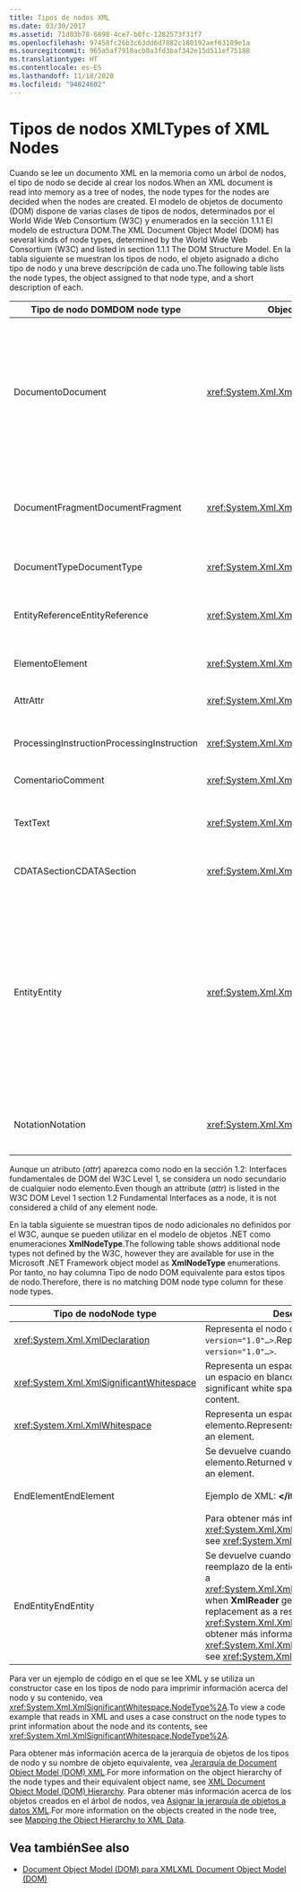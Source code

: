 ```yaml
---
title: Tipos de nodos XML
ms.date: 03/30/2017
ms.assetid: 71d03b78-6898-4ce7-b0fc-1282573f31f7
ms.openlocfilehash: 97458fc26b3c63dd6d7882c180192aef63109e1a
ms.sourcegitcommit: 965a5af7918acb0a3fd3baf342e15d511ef75188
ms.translationtype: HT
ms.contentlocale: es-ES
ms.lasthandoff: 11/18/2020
ms.locfileid: "94824602"
---
```

# <a name="types-of-xml-nodes"></a><span data-ttu-id="17d5e-102">Tipos de nodos XML</span><span class="sxs-lookup"><span data-stu-id="17d5e-102">Types of XML Nodes</span></span>
<span data-ttu-id="17d5e-103">Cuando se lee un documento XML en la memoria como un árbol de nodos, el tipo de nodo se decide al crear los nodos.</span><span class="sxs-lookup"><span data-stu-id="17d5e-103">When an XML document is read into memory as a tree of nodes, the node types for the nodes are decided when the nodes are created.</span></span> <span data-ttu-id="17d5e-104">El modelo de objetos de documento (DOM) dispone de varias clases de tipos de nodos, determinados por el World Wide Web Consortium (W3C) y enumerados en la sección 1.1.1 El modelo de estructura DOM.</span><span class="sxs-lookup"><span data-stu-id="17d5e-104">The XML Document Object Model (DOM) has several kinds of node types, determined by the World Wide Web Consortium (W3C) and listed in section 1.1.1 The DOM Structure Model.</span></span> <span data-ttu-id="17d5e-105">En la tabla siguiente se muestran los tipos de nodo, el objeto asignado a dicho tipo de nodo y una breve descripción de cada uno.</span><span class="sxs-lookup"><span data-stu-id="17d5e-105">The following table lists the node types, the object assigned to that node type, and a short description of each.</span></span>  
  
|<span data-ttu-id="17d5e-106">Tipo de nodo DOM</span><span class="sxs-lookup"><span data-stu-id="17d5e-106">DOM node type</span></span>|<span data-ttu-id="17d5e-107">Object</span><span class="sxs-lookup"><span data-stu-id="17d5e-107">Object</span></span>|<span data-ttu-id="17d5e-108">Descripción</span><span class="sxs-lookup"><span data-stu-id="17d5e-108">Description</span></span>|  
|-------------------|------------|-----------------|  
|<span data-ttu-id="17d5e-109">Documento</span><span class="sxs-lookup"><span data-stu-id="17d5e-109">Document</span></span>|<xref:System.Xml.XmlDocument>|<span data-ttu-id="17d5e-110">Contenedor de todos los nodos del árbol.</span><span class="sxs-lookup"><span data-stu-id="17d5e-110">The container of all the nodes in the tree.</span></span> <span data-ttu-id="17d5e-111">También se conoce como la raíz del documento, que no siempre coincide con el elemento raíz.</span><span class="sxs-lookup"><span data-stu-id="17d5e-111">It is also known as the document root, which is not always the same as the root element.</span></span>|  
|<span data-ttu-id="17d5e-112">DocumentFragment</span><span class="sxs-lookup"><span data-stu-id="17d5e-112">DocumentFragment</span></span>|<xref:System.Xml.XmlDocumentFragment>|<span data-ttu-id="17d5e-113">Contenedor temporal de uno o varios nodos sin estructura de árbol.</span><span class="sxs-lookup"><span data-stu-id="17d5e-113">A temporary bag containing one or more nodes without any tree structure.</span></span>|  
|<span data-ttu-id="17d5e-114">DocumentType</span><span class="sxs-lookup"><span data-stu-id="17d5e-114">DocumentType</span></span>|<xref:System.Xml.XmlDocumentType>|<span data-ttu-id="17d5e-115">Representa el nodo `<!DOCTYPE…>`.</span><span class="sxs-lookup"><span data-stu-id="17d5e-115">Represents the `<!DOCTYPE…>` node.</span></span>|  
|<span data-ttu-id="17d5e-116">EntityReference</span><span class="sxs-lookup"><span data-stu-id="17d5e-116">EntityReference</span></span>|<xref:System.Xml.XmlEntityReference>|<span data-ttu-id="17d5e-117">Representa el texto de referencias a entidades sin expandir.</span><span class="sxs-lookup"><span data-stu-id="17d5e-117">Represents the non-expanded entity reference text.</span></span>|  
|<span data-ttu-id="17d5e-118">Elemento</span><span class="sxs-lookup"><span data-stu-id="17d5e-118">Element</span></span>|<xref:System.Xml.XmlElement>|<span data-ttu-id="17d5e-119">Representa un nodo de elemento.</span><span class="sxs-lookup"><span data-stu-id="17d5e-119">Represents an element node.</span></span>|  
|<span data-ttu-id="17d5e-120">Attr</span><span class="sxs-lookup"><span data-stu-id="17d5e-120">Attr</span></span>|<xref:System.Xml.XmlAttribute>|<span data-ttu-id="17d5e-121">Atributo de un elemento.</span><span class="sxs-lookup"><span data-stu-id="17d5e-121">Is an attribute of an element.</span></span>|  
|<span data-ttu-id="17d5e-122">ProcessingInstruction</span><span class="sxs-lookup"><span data-stu-id="17d5e-122">ProcessingInstruction</span></span>|<xref:System.Xml.XmlProcessingInstruction>|<span data-ttu-id="17d5e-123">Nodo de instrucción de procesamiento.</span><span class="sxs-lookup"><span data-stu-id="17d5e-123">Is a processing instruction node.</span></span>|  
|<span data-ttu-id="17d5e-124">Comentario</span><span class="sxs-lookup"><span data-stu-id="17d5e-124">Comment</span></span>|<xref:System.Xml.XmlComment>|<span data-ttu-id="17d5e-125">Nodo de comentario.</span><span class="sxs-lookup"><span data-stu-id="17d5e-125">A comment node.</span></span>|  
|<span data-ttu-id="17d5e-126">Text</span><span class="sxs-lookup"><span data-stu-id="17d5e-126">Text</span></span>|<xref:System.Xml.XmlText>|<span data-ttu-id="17d5e-127">Texto que pertenece a un elemento o atributo.</span><span class="sxs-lookup"><span data-stu-id="17d5e-127">Text belonging to an element or attribute.</span></span>|  
|<span data-ttu-id="17d5e-128">CDATASection</span><span class="sxs-lookup"><span data-stu-id="17d5e-128">CDATASection</span></span>|<xref:System.Xml.XmlCDataSection>|<span data-ttu-id="17d5e-129">Representa CDATA.</span><span class="sxs-lookup"><span data-stu-id="17d5e-129">Represents CDATA.</span></span>|  
|<span data-ttu-id="17d5e-130">Entity</span><span class="sxs-lookup"><span data-stu-id="17d5e-130">Entity</span></span>|<xref:System.Xml.XmlEntity>|<span data-ttu-id="17d5e-131">Representa las declaraciones `<!ENTITY…>` de un documento XML, desde un subconjunto de definición de tipo de documento (DTD) interno o desde DTD externas y entidades de parámetros.</span><span class="sxs-lookup"><span data-stu-id="17d5e-131">Represents the `<!ENTITY…>` declarations in an XML document, either from an internal document type definition (DTD) subset or from external DTDs and parameter entities.</span></span>|  
|<span data-ttu-id="17d5e-132">Notation</span><span class="sxs-lookup"><span data-stu-id="17d5e-132">Notation</span></span>|<xref:System.Xml.XmlNotation>|<span data-ttu-id="17d5e-133">Representa una notación declarada en la DTD.</span><span class="sxs-lookup"><span data-stu-id="17d5e-133">Represents a notation declared in the DTD.</span></span>|  
  
 <span data-ttu-id="17d5e-134">Aunque un atributo (*attr*) aparezca como nodo en la sección 1.2: Interfaces fundamentales de DOM del W3C Level 1, se considera un nodo secundario de cualquier nodo elemento.</span><span class="sxs-lookup"><span data-stu-id="17d5e-134">Even though an attribute (*attr*) is listed in the W3C DOM Level 1 section 1.2 Fundamental Interfaces as a node, it is not considered a child of any element node.</span></span>  
  
 <span data-ttu-id="17d5e-135">En la tabla siguiente se muestran tipos de nodo adicionales no definidos por el W3C, aunque se pueden utilizar en el modelo de objetos .NET como enumeraciones **XmlNodeType**.</span><span class="sxs-lookup"><span data-stu-id="17d5e-135">The following table shows additional node types not defined by the W3C, however they are available for use in the Microsoft .NET Framework object model as **XmlNodeType** enumerations.</span></span> <span data-ttu-id="17d5e-136">Por tanto, no hay columna Tipo de nodo DOM equivalente para estos tipos de nodo.</span><span class="sxs-lookup"><span data-stu-id="17d5e-136">Therefore, there is no matching DOM node type column for these node types.</span></span>  
  
|<span data-ttu-id="17d5e-137">Tipo de nodo</span><span class="sxs-lookup"><span data-stu-id="17d5e-137">Node type</span></span>|<span data-ttu-id="17d5e-138">Descripción</span><span class="sxs-lookup"><span data-stu-id="17d5e-138">Description</span></span>|  
|---------------|-----------------|  
|<xref:System.Xml.XmlDeclaration>|<span data-ttu-id="17d5e-139">Representa el nodo de declaración `<?xml version="1.0"…>`.</span><span class="sxs-lookup"><span data-stu-id="17d5e-139">Represents the declaration node `<?xml version="1.0"…>`.</span></span>|  
|<xref:System.Xml.XmlSignificantWhitespace>|<span data-ttu-id="17d5e-140">Representa un espacio en blanco significativo, que es un espacio en blanco en contenido mixto.</span><span class="sxs-lookup"><span data-stu-id="17d5e-140">Represents significant white space, which is white space in mixed content.</span></span>|  
|<xref:System.Xml.XmlWhitespace>|<span data-ttu-id="17d5e-141">Representa un espacio en blanco en el contenido de un elemento.</span><span class="sxs-lookup"><span data-stu-id="17d5e-141">Represents the white space in the content of an element.</span></span>|  
|<span data-ttu-id="17d5e-142">EndElement</span><span class="sxs-lookup"><span data-stu-id="17d5e-142">EndElement</span></span>|<span data-ttu-id="17d5e-143">Se devuelve cuando **XmlReader** llega al final de un elemento.</span><span class="sxs-lookup"><span data-stu-id="17d5e-143">Returned when **XmlReader** gets to the end of an element.</span></span><br /><br /> <span data-ttu-id="17d5e-144">Ejemplo de XML: **\</item>**</span><span class="sxs-lookup"><span data-stu-id="17d5e-144">Example XML: **\</item>**</span></span><br /><br /> <span data-ttu-id="17d5e-145">Para obtener más información, vea <xref:System.Xml.XmlNodeType>.</span><span class="sxs-lookup"><span data-stu-id="17d5e-145">For more information, see <xref:System.Xml.XmlNodeType>.</span></span>|  
|<span data-ttu-id="17d5e-146">EndEntity</span><span class="sxs-lookup"><span data-stu-id="17d5e-146">EndEntity</span></span>|<span data-ttu-id="17d5e-147">Se devuelve cuando **XmlReader** llega al final del reemplazo de la entidad como resultado de una llamada a <xref:System.Xml.XmlReader.ResolveEntity%2A>.</span><span class="sxs-lookup"><span data-stu-id="17d5e-147">Returned when **XmlReader** gets to the end of the entity replacement as a result of a call to <xref:System.Xml.XmlReader.ResolveEntity%2A>.</span></span> <span data-ttu-id="17d5e-148">Para obtener más información, vea <xref:System.Xml.XmlNodeType>.</span><span class="sxs-lookup"><span data-stu-id="17d5e-148">For more information, see <xref:System.Xml.XmlNodeType>.</span></span>|  
  
 <span data-ttu-id="17d5e-149">Para ver un ejemplo de código en el que se lee XML y se utiliza un constructor case en los tipos de nodo para imprimir información acerca del nodo y su contenido, vea <xref:System.Xml.XmlSignificantWhitespace.NodeType%2A>.</span><span class="sxs-lookup"><span data-stu-id="17d5e-149">To view a code example that reads in XML and uses a case construct on the node types to print information about the node and its contents, see <xref:System.Xml.XmlSignificantWhitespace.NodeType%2A>.</span></span>  
  
 <span data-ttu-id="17d5e-150">Para obtener más información acerca de la jerarquía de objetos de los tipos de nodo y su nombre de objeto equivalente, vea [Jerarquía de Document Object Model (DOM) XML](xml-document-object-model-dom-hierarchy.md).</span><span class="sxs-lookup"><span data-stu-id="17d5e-150">For more information on the object hierarchy of the node types and their equivalent object name, see [XML Document Object Model (DOM) Hierarchy](xml-document-object-model-dom-hierarchy.md).</span></span> <span data-ttu-id="17d5e-151">Para obtener más información acerca de los objetos creados en el árbol de nodos, vea [Asignar la jerarquía de objetos a datos XML](mapping-the-object-hierarchy-to-xml-data.md).</span><span class="sxs-lookup"><span data-stu-id="17d5e-151">For more information on the objects created in the node tree, see [Mapping the Object Hierarchy to XML Data](mapping-the-object-hierarchy-to-xml-data.md).</span></span>  
  
## <a name="see-also"></a><span data-ttu-id="17d5e-152">Vea también</span><span class="sxs-lookup"><span data-stu-id="17d5e-152">See also</span></span>

- [<span data-ttu-id="17d5e-153">Document Object Model (DOM) para XML</span><span class="sxs-lookup"><span data-stu-id="17d5e-153">XML Document Object Model (DOM)</span></span>](xml-document-object-model-dom.md)
